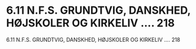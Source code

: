 # 6.11 N.F.S. GRUNDTVIG, DANSKHED, HØJSKOLER OG KIRKELIV .... 218

6.11 N.F.S. GRUNDTVIG, DANSKHED, HØJSKOLER OG KIRKELIV .... 218
